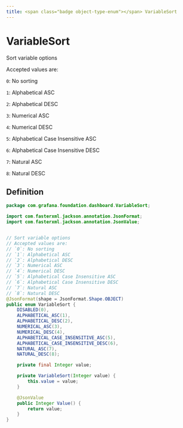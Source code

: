 ```yaml
---
title: <span class="badge object-type-enum"></span> VariableSort
---
```

# <span class="badge object-type-enum"></span> VariableSort

Sort variable options

Accepted values are:

`0`: No sorting

`1`: Alphabetical ASC

`2`: Alphabetical DESC

`3`: Numerical ASC

`4`: Numerical DESC

`5`: Alphabetical Case Insensitive ASC

`6`: Alphabetical Case Insensitive DESC

`7`: Natural ASC

`8`: Natural DESC

## Definition

```java
package com.grafana.foundation.dashboard.VariableSort;

import com.fasterxml.jackson.annotation.JsonFormat;
import com.fasterxml.jackson.annotation.JsonValue;


// Sort variable options
// Accepted values are:
// `0`: No sorting
// `1`: Alphabetical ASC
// `2`: Alphabetical DESC
// `3`: Numerical ASC
// `4`: Numerical DESC
// `5`: Alphabetical Case Insensitive ASC
// `6`: Alphabetical Case Insensitive DESC
// `7`: Natural ASC
// `8`: Natural DESC
@JsonFormat(shape = JsonFormat.Shape.OBJECT)
public enum VariableSort {
    DISABLED(0),
    ALPHABETICAL_ASC(1),
    ALPHABETICAL_DESC(2),
    NUMERICAL_ASC(3),
    NUMERICAL_DESC(4),
    ALPHABETICAL_CASE_INSENSITIVE_ASC(5),
    ALPHABETICAL_CASE_INSENSITIVE_DESC(6),
    NATURAL_ASC(7),
    NATURAL_DESC(8);

    private final Integer value;

    private VariableSort(Integer value) {
        this.value = value;
    }

    @JsonValue
    public Integer Value() {
        return value;
    }
}

```
